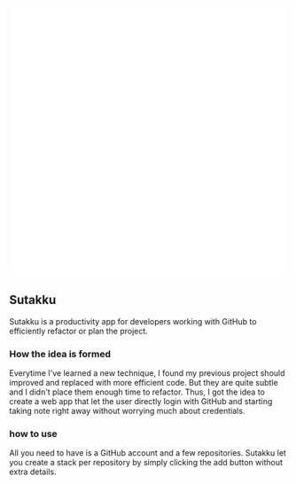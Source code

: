 ![image info](./src/asset/OAUTH_LOGO.png)

## Sutakku
Sutakku is a productivity app for developers working with GitHub to efficiently refactor or plan the project.

### How the idea is formed
Everytime I've learned a new technique, I found my previous project should improved and replaced with more efficient code. But they are quite subtle and I didn't place them enough time to refactor. Thus, I got the idea to create a web app that let the user directly login with GitHub and starting taking note right away without worrying much about credentials.

### how to use
All you need to have is a GitHub account and a few repositories.
Sutakku let you create a stack per repository by simply clicking the add button without extra details.
